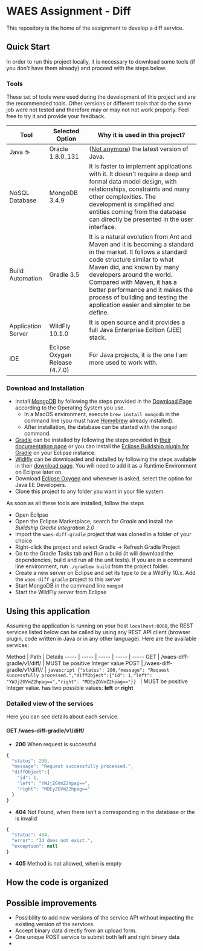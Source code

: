 # WAES Assignment - Diff
This repository is the home of the assignment to develop a diff service.

## Quick Start
In order to run this project locally, it is necessary to download some tools (if you don't have them already) and proceed with the steps below.

### Tools
These set of tools were used during the development of this project and are the recommended tools. 
Other versions or different tools that do the same job were not tested and therefore may or may not not work properly. Feel free to try it and provide your feedback.

**Tool** | **Selected Option** | **Why it is used in this project?**
------------ | ------------- | -------------
Java :coffee: | Oracle 1.8.0_131 | ([Not anymore](https://twitter.com/java/status/910944824353628160)) the latest version of Java.
NoSQL Database | MongoDB 3.4.9 | It is faster to implement applications with it. It doesn't require a deep and formal data model design, with relationships, constraints and many other complexities. The development is simplified and entities coming from the database can directly be presented in the user interface.
Build Automation | Gradle 3.5 | It is a natural evolution from Ant and Maven and it is becoming a standard in the market. It follows a standard code structure similar to what Maven did, and known by many developers around the world. Compared with Maven, it has a better performance and it makes the process of building and testing the application easier and simpler to be define.
Application Server | WildFly 10.1.0 | It is open source and it provides a full Java Enterprise Edition (JEE) stack.  
IDE | Eclipse Oxygen Release (4.7.0) | For Java projects, it is the one I am more used to work with.


### Download and Installation
- Install [MongoDB](https://www.mongodb.com/) by following the steps provided in the [Download Page](https://docs.mongodb.com/master/administration/install-community/) according to the Operating System you use.
  - In a MacOS environment, execute `brew install mongodb` in the command line (you must have [Homebrew](https://brew.sh/) already installed).
  - After installation, the database can be started with the `mongod` command.
- [Gradle](https://gradle.org/) can be installed by following the steps provided in [their documentation page](https://gradle.org/install/) or you can install the [Eclipse Buildship plugin for Gradle](https://projects.eclipse.org/projects/tools.buildship) on your Eclipse instance.
- [Widlfly](http://wildfly.org/) can be downloaded and installed by following the steps available in their [download page](http://wildfly.org/downloads/). You will need to add it as a Runtime Environment on Eclipse later on.
- Download [Eclipse Oxygen](https://www.eclipse.org/downloads/) and whenever is asked, select the option for Java EE Developers.
- Clone this project to any folder you want in your file system.


As soon as all these tools are installed, follow the steps
- Open Eclipse
- Open the Eclipse Marketplace, search for _Gradle_ and install the _Buildship Gradle Integration 2.0_
- Import the `waes-diff-gradle` project that was cloned in a folder of your choice
- Right-click the project and select Gradle -> Refresh Gradle Project
- Go to the Gradle Tasks tab and Run a build (it will download the dependencies, build and run all the unit tests). If you are in a command line environment, run `./gradlew build` from the project folder.
- Create a new server on Eclipse and set its type to be a WildFly 10.x. Add the `waes-diff-gradle` project to this server
- Start MongoDB in the command line `mongod`
- Start the WildFly server from Eclipse

## Using this application
Assuming the application is running on your host `localhost:8080`, the REST services listed below can be called by using any REST API client (browser plugin, code written in Java or in any other language).
Here are the available services:

Method | Path | Details
----- | ----- | ----- | ----- | -----
GET | _<host>_/waes-diff-gradle/v1/diff/_<ID>_ | _<ID>_ MUST be positive Integer value
POST | _<host>_/waes-diff-gradle/v1/diff/_<ID>_/_<SIDE>_ |  ```javascript {"status": 200,"message": "Request successfully processed.","diffObject":{"id": 1,"left": "YWJjZGVmZ2hpag==","right": "MDEyZGVmZ2hpag=="}} ``` | _<ID>_ MUST be positive Integer value. _<SIDE>_ has two possible values: **left** or **right**

### Detailed view of the services
Here you can see details about each service.

#### GET _<host>_/waes-diff-gradle/v1/diff/_<ID>_

- **200** When request is successful
```javascript
{
  "status": 200,
  "message": "Request successfully processed.",
  "diffObject":{
    "id": 1,
    "left": "YWJjZGVmZ2hpag==",
    "right": "MDEyZGVmZ2hpag=="
  }
}
```

- **404** Not Found, when there isn't a corresponding _<ID>_ in the database or the _<ID>_ is invalid
```javascript
{
  "status": 404,
  "error": "Id does not exist.",
  "exception": null
}
```

- **405** Method is not allowed, when _<ID>_ is empty



## How the code is organized


## Possible improvements
- Possibility to add new versions of the service API without impacting the existing version of the services.
- Accept binary data directly from an upload form.
- One unique POST service to submit both left and right binary data
-  